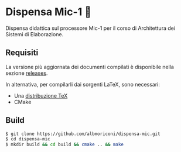 # Dispensa Mic-1 🧮

Dispensa didattica sul processore Mic-1 per il corso di Architettura dei Sistemi
di Elaborazione.

## Requisiti

La versione più aggiornata dei documenti compilati è disponibile nella sezione [releases](https://github.com/albmoriconi/dispensa-mic/releases).

In alternativa, per compilarli dai sorgenti LaTeX, sono necessari:
* Una [distribuzione TeX](https://www.latex-project.org/get/)
* CMake

## Build

```sh
$ git clone https://github.com/albmoriconi/dispensa-mic.git
$ cd dispensa-mic
$ mkdir build && cd build && cmake .. && make
```
